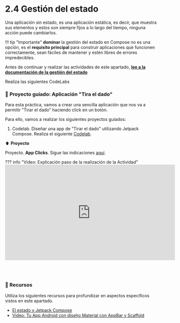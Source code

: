 # **2.4 Gestión del estado**

Una aplicación sin estado, es una aplicación estática, es decir, que muestra sus elementos y estos son siempre fijos a lo largo del tiempo, ninguna acción puede cambiarlos.

!!! tip "Importante"
    **dominar** la gestión del estado en Compose no es una opción, es el **requisito principal** para construir aplicaciones que funcionen correctamente, sean fáciles de mantener y estén libres de errores impredecibles.

Antes de continuar y realizar las actividades de este apartado, [**lee a la documentación de la gestión del estado**](../00-android/00-compose/22-state-management.md)


Realiza las siguientes CodeLabs


### 🚀 **Proyecto guiado: Aplicación "Tira el dado"**

Para esta práctica, vamos a crear una sencilla aplicación que nos va a permitir "Tirar el dado" haciendo click en un botón.

Para ello, vamos a realizar los siguientes proyectos guiados:

1. Codelab. Diseñar una app de "Tirar el dado" utilizando Jetpack Compose. Realiza el siguiente [Codelab](https://developer.android.com/codelabs/basic-android-kotlin-compose-build-a-dice-roller-app?hl=es-419#0).

⬆️ **Proyecto**

Proyecto. **App Clicks**. Sigue las indicaciones [aquí](https://developer.android.com/codelabs/basic-android-kotlin-compose-button-click-practice-problem?hl=es-419#0).

??? info "Video: Explicación paso de la realización de la Actividad"
    <iframe width="560" height="315" src="https://www.youtube.com/embed/uFjbgmJC644" title="🚀 Clase 2.1 (App 1) - Manejo de estados y componentes reutilizables" frameborder="0" allow="accelerometer; autoplay; clipboard-write; encrypted-media; gyroscope; picture-in-picture; web-share" referrerpolicy="strict-origin-when-cross-origin" allowfullscreen></iframe>

<br/><br/>

### 📁 Recursos

Utiliza los siguientes recursos para profundizar en aspectos específicos vistos en este apartado.

- [El estado y Jetpack Compose](https://developer.android.com/develop/ui/compose/state?hl=es-419)
- [Video: Tu App Android con diseño Material con AppBar y Scaffold](https://youtu.be/mX2jmVzLjL0?list=PLrn69hTK5FBwu7VmWBg76v23atiMqz_pY)